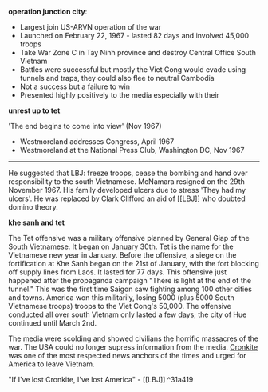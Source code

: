 **operation junction city**:

- Largest join US-ARVN operation of the war
- Launched on February 22, 1967 - lasted 82 days and involved 45,000 troops
- Take War Zone C in Tay Ninh province and destroy Central Office South Vietnam
- Battles were successful but mostly the Viet Cong would evade using tunnels and traps, they could also flee to neutral Cambodia
- Not a success but a failure to win
- Presented highly positively to the media especially with their 

**unrest up to tet**

'The end begins to come into view' (Nov 1967)

- Westmoreland addresses Congress, April 1967
- Westmoreland at the National Press Club, Washington DC, Nov 1967

---
He suggested that LBJ: freeze troops, cease the bombing and hand over responsibility to the south Vietnamese. McNamara resigned on the 29th November 1967. His family developed ulcers due to stress 'They had my ulcers'. He was replaced by Clark Clifford an aid of [[LBJ]] who doubted domino theory.

**khe sanh and tet**

The Tet offensive was a military offensive planned by General Giap of the South Vietnamese. It began on January 30th. Tet is the name for the Vietnamese new year in January. Before the offensive, a siege on the fortification at Khe Sanh began on the 21st of January, with the fort blocking off supply lines from Laos. It lasted for 77 days. This offensive just happened after the propaganda campaign "There is light at the end of the tunnel." This was the first time Saigon saw fighting among 100 other cities and towns. America won this militarily, losing 5000 (plus 5000 South Vietnamese troops) troops to the Viet Cong's 50,000. The offensive conducted all over south Vietnam only lasted a few days; the city of Hue continued until March 2nd.

The media were scolding and showed civilians the horrific massacres of the war. The USA could no longer supress information from the media. [Cronkite](https://www.youtube.com/watch?v=Dn2RjahTi3M&pp=ygUWY3JvbmtpdGUgdGV0IG9mZmVuc2l2ZQ%3D%3D) was one of the most respected news anchors of the times and urged for America to leave Vietnam.

"If I've lost Cronkite, I've lost America" - [[LBJ]] ^31a419

